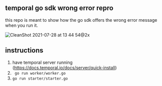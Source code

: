 ## temporal go sdk wrong error repro

this repo is meant to show how the go sdk offers the wrong error message when you run it.


![CleanShot 2021-07-28 at 13 44 54@2x](https://user-images.githubusercontent.com/6764957/127393422-05d0020f-59e4-447d-ae6d-f12c46de2188.png)

## instructions

1. have temporal server running (https://docs.temporal.io/docs/server/quick-install)
2. ` go run worker/worker.go`
3. `go run starter/starter.go`
